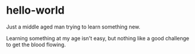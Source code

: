 # hello-world
Just a middle aged man trying to learn something new.

Learning something at my age isn't easy, but nothing like a good challenge to get the blood flowing.
